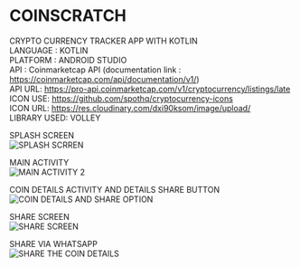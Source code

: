 # COINSCRATCH
CRYPTO CURRENCY TRACKER APP WITH KOTLIN   
LANGUAGE : KOTLIN   
PLATFORM : ANDROID STUDIO  
API : Coinmarketcap API (documentation link : https://coinmarketcap.com/api/documentation/v1/)  
API URL: https://pro-api.coinmarketcap.com/v1/cryptocurrency/listings/late  
ICON USE: https://github.com/spothq/cryptocurrency-icons  
ICON URL: https://res.cloudinary.com/dxi90ksom/image/upload/  
LIBRARY USED: VOLLEY  

SPLASH SCREEN  
![SPLASH SCRREN](https://user-images.githubusercontent.com/66962455/133270602-0e25e022-6487-4ffe-a450-34245b6ac5bf.jpeg)  

MAIN ACTIVITY  
![MAIN ACTIVITY 2](https://user-images.githubusercontent.com/66962455/133271212-271d7a89-dd99-4d8f-a257-184981034fc3.jpeg)

COIN DETAILS ACTIVITY AND DETAILS SHARE BUTTON  
![COIN DETAILS AND SHARE OPTION](https://user-images.githubusercontent.com/66962455/133271389-b6fceb1c-7d14-43b0-a6d6-53897140060f.jpeg)  

SHARE SCREEN  
![SHARE SCREEN](https://user-images.githubusercontent.com/66962455/133271504-db461d99-d6d5-4935-8d1f-caebf0a8bc93.jpeg)  

SHARE VIA WHATSAPP  
![SHARE THE COIN DETAILS](https://user-images.githubusercontent.com/66962455/133271608-7c2caf6b-34ef-4c70-af9a-46f3575b7616.jpeg)




